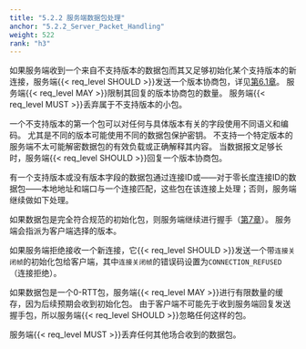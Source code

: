 ```yaml
---
title: "5.2.2 服务端数据包处理"
anchor: "5.2.2_Server_Packet_Handling"
weight: 522
rank: "h3"
---
```


如果服务端收到一个来自不支持版本的数据包而其又足够初始化某个支持版本的新连接，服务端{{< req_level SHOULD >}}发送一个版本协商包，详见[第6.1章]()。
服务端{{< req_level MAY >}}限制其回复的版本协商包的数量。
服务端{{< req_level MUST >}}丢弃属于不支持版本的小包。

一个不支持版本的第一个包可以对任何与具体版本有关的字段使用不同语义和编码。
尤其是不同的版本可能使用不同的数据包保护密钥。
不支持一个特定版本的服务端不太可能解密数据包的有效负载或正确解释其内容。
当数据报文足够长时，服务端{{< req_level SHOULD >}}回复一个版本协商包。

有一个支持版本或没有版本字段的数据包通过连接ID或——对于零长度连接ID的数据包——本地地址和端口与一个连接匹配，这些包在该连接上处理；否则，服务端继续做如下处理。

如果数据包是完全符合规范的初始化包，则服务端继续进行握手（[第7章]()）。
服务端会指派为客户端选择的版本。

如果服务端拒绝接收一个新连接，它{{< req_level SHOULD >}}发送一个带`连接关闭帧`的初始化包给客户端，其中`连接关闭帧`的错误码设置为`CONNECTION_REFUSED`（连接拒绝）。

如果数据包是一个0-RTT包，服务端{{< req_level MAY >}}进行有限数量的缓存，因为后续预期会收到初始化包。
由于客户端不可能先于收到服务端回复发送握手包，所以服务端{{< req_level SHOULD >}}忽略任何这样的包。

服务端{{< req_level MUST >}}丢弃任何其他场合收到的数据包。
